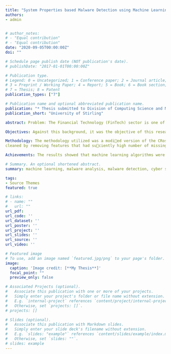 ```yaml
---
title: "System Properties based Malware Detection using Machine Learning"
authors:
- admin


# author_notes:
# - "Equal contribution"
# - "Equal contribution"
date: "2020-09-05T00:00:00Z"
doi: ""

# Schedule page publish date (NOT publication's date).
# publishDate: "2017-01-01T00:00:00Z"

# Publication type.
# Legend: 0 = Uncategorized; 1 = Conference paper; 2 = Journal article;
# 3 = Preprint / Working Paper; 4 = Report; 5 = Book; 6 = Book section;
# 7 = Thesis; 8 = Patent
publication_types: ["7"]

# Publication name and optional abbreviated publication name.
publication: "* Thesis submitted to Division of Computing Science and Mathematics, University of Stirling*"
publication_short: "University of Stirling"

abstract: Problem: The Financial Technology (FinTech) sector is one of the most targeted sectors for malicious software (malware) attacks. The COVID-19 pandemic has further exacerbated this issue as the United Nations noted an increase in cybercrime by 600%. Traditional malware detection methods have become obsolete due to the rapid development of polymorphic and metamorphic malware that automatically change its shape and produces several signatures for the same malware. 

Objectives: Against this background, it was the objective of this research to detect malware based on system properties using machine learning  algorithms {namely Extreme Gradient Boosting (XGBoost), Multi-layer Perceptron (MLP), Decision Tree and Logistic Regression}, ascertain the best classier, tune the model hyperparameters and determine the most important features in detecting malware based on system properties.

Methodology: The methodology utilized was a modied version of the CRoss-Industry Standard Process for Data Mining (CRISP-DM). The data used was a real-world malware data curated by Microsoft and hosted on Kaggle. The data was summarized, explored and analysed using univariate, bivariate and multivariate analysis. Furthermore, the data was
cleaned by removing features that had suciently high number of missing values and imbalance class. Missing values below the threshold was replaced and 9 new features were created. 10% of the entire data was randomly selected, encoded using label and frequency encoding and modelled. A train test split of 70:30 was used alongside Gridsearch with 5-fold cross validation to search for the optimal hyperparameters.

Achievements: The results showed that machine learning algorithms were effective in detecting malware based on system properties. Results after hyperparameter tuning showed that XGBoost performed better based on AUC-ROC value, followed by MLP, decision tree and with logistic regression being the least. In addition, the most improved model after tuning based on AUC-ROC difference was decision tree, next to XGBoost, logistic regression and MLP. Furthermore, the most important feature was “SmartScreen" using gain, “AvProductsInstalled" using over, and “AvSigVersion" using cover.

# Summary. An optional shortened abstract.
summary: machine learning, malware analysis, malware detection, cyber security, FinTech

tags:
- Source Themes
featured: true

# links:
# - name: ""
#   url: ""
url_pdf: 
url_code: ''
url_dataset: ''
url_poster: ''
url_project: ''
url_slides: ''
url_source: ''
url_video: ''

# Featured image
# To use, add an image named `featured.jpg/png` to your page's folder. 
image:
  caption: 'Image credit: [**My Thesis**]'
  focal_point: ""
  preview_only: false

# Associated Projects (optional).
#   Associate this publication with one or more of your projects.
#   Simply enter your project's folder or file name without extension.
#   E.g. `internal-project` references `content/project/internal-project/index.md`.
#   Otherwise, set `projects: []`.
# projects: []

# Slides (optional).
#   Associate this publication with Markdown slides.
#   Simply enter your slide deck's filename without extension.
#   E.g. `slides: "example"` references `content/slides/example/index.md`.
#   Otherwise, set `slides: ""`.
# slides: example
---
```

